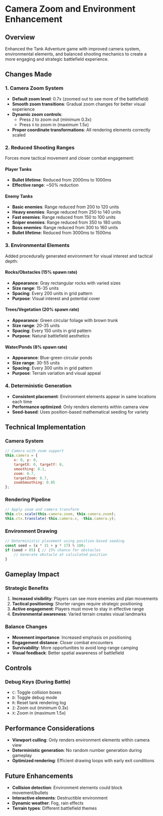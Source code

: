 # Camera Zoom and Environment Enhancement

## Overview
Enhanced the Tank Adventure game with improved camera system, environmental elements, and balanced shooting mechanics to create a more engaging and strategic battlefield experience.

## Changes Made

### 1. Camera Zoom System
- **Default zoom level**: 0.7x (zoomed out to see more of the battlefield)
- **Smooth zoom transitions**: Gradual zoom changes for better visual experience
- **Dynamic zoom controls**: 
  - Press `Z` to zoom out (minimum 0.3x)
  - Press `X` to zoom in (maximum 1.5x)
- **Proper coordinate transformations**: All rendering elements correctly scaled

### 2. Reduced Shooting Ranges
Forces more tactical movement and closer combat engagement:

#### Player Tanks
- **Bullet lifetime**: Reduced from 2000ms to 1000ms
- **Effective range**: ~50% reduction

#### Enemy Tanks
- **Basic enemies**: Range reduced from 200 to 120 units
- **Heavy enemies**: Range reduced from 250 to 140 units  
- **Fast enemies**: Range reduced from 150 to 100 units
- **Sniper enemies**: Range reduced from 350 to 180 units
- **Boss enemies**: Range reduced from 300 to 160 units
- **Bullet lifetime**: Reduced from 3000ms to 1500ms

### 3. Environmental Elements
Added procedurally generated environment for visual interest and tactical depth:

#### Rocks/Obstacles (15% spawn rate)
- **Appearance**: Gray rectangular rocks with varied sizes
- **Size range**: 15-35 units
- **Spacing**: Every 200 units in grid pattern
- **Purpose**: Visual interest and potential cover

#### Trees/Vegetation (20% spawn rate)
- **Appearance**: Green circular foliage with brown trunk
- **Size range**: 20-35 units
- **Spacing**: Every 150 units in grid pattern
- **Purpose**: Natural battlefield aesthetics

#### Water/Ponds (8% spawn rate)
- **Appearance**: Blue-green circular ponds
- **Size range**: 30-55 units
- **Spacing**: Every 300 units in grid pattern
- **Purpose**: Terrain variation and visual appeal

### 4. Deterministic Generation
- **Consistent placement**: Environment elements appear in same locations each time
- **Performance optimized**: Only renders elements within camera view
- **Seed-based**: Uses position-based mathematical seeding for variety

## Technical Implementation

### Camera System
```javascript
// Camera with zoom support
this.camera = {
    x: 0, y: 0,
    targetX: 0, targetY: 0,
    smoothing: 0.1,
    zoom: 0.7,
    targetZoom: 0.7,
    zoomSmoothing: 0.05
};
```

### Rendering Pipeline
```javascript
// Apply zoom and camera transform
this.ctx.scale(this.camera.zoom, this.camera.zoom);
this.ctx.translate(-this.camera.x, -this.camera.y);
```

### Environment Drawing
```javascript
// Deterministic placement using position-based seeding
const seed = (x * 31 + y * 17) % 100;
if (seed > 85) { // 15% chance for obstacles
    // Generate obstacle at calculated position
}
```

## Gameplay Impact

### Strategic Benefits
1. **Increased visibility**: Players can see more enemies and plan movements
2. **Tactical positioning**: Shorter ranges require strategic positioning
3. **Active engagement**: Players must move to stay in effective range
4. **Environmental awareness**: Varied terrain creates visual landmarks

### Balance Changes
- **Movement importance**: Increased emphasis on positioning
- **Engagement distance**: Closer combat encounters
- **Survivability**: More opportunities to avoid long-range camping
- **Visual feedback**: Better spatial awareness of battlefield

## Controls

### Debug Keys (During Battle)
- `C`: Toggle collision boxes
- `D`: Toggle debug mode
- `R`: Reset tank rendering log
- `Z`: Zoom out (minimum 0.3x)
- `X`: Zoom in (maximum 1.5x)

## Performance Considerations
- **Viewport culling**: Only renders environment elements within camera view
- **Deterministic generation**: No random number generation during gameplay
- **Optimized rendering**: Efficient drawing loops with early exit conditions

## Future Enhancements
- **Collision detection**: Environment elements could block movement/bullets
- **Interactive elements**: Destructible environment
- **Dynamic weather**: Fog, rain effects
- **Terrain types**: Different battlefield themes